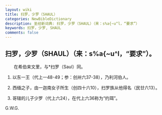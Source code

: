 ```yaml
---
layout: wiki
title: 扫罗，少罗（SHAUL）
categories: NewBibleDictionary
description: 圣经新词典: 扫罗，少罗（SHAUL）（来：s%a{~u^l，“要求”）
keywords: 扫罗，少罗, SHAUL
comments: false
---
```


## 扫罗，少罗（SHAUL）（来：s%a{~u^l，“要求”）。

　　在希伯来文里，与*扫罗（Saul）同。

1. 以东一王（代上一48-49；参：创卅六37-38），乃利河伯人。

2. 西缅之子，由一迦南女子所生（创四十六10），扫罗族从他得名（民廿六13）。

3. 哥辖的儿子少罗（代上六24），在代上六36称为“约珥”。

G.W.G.









